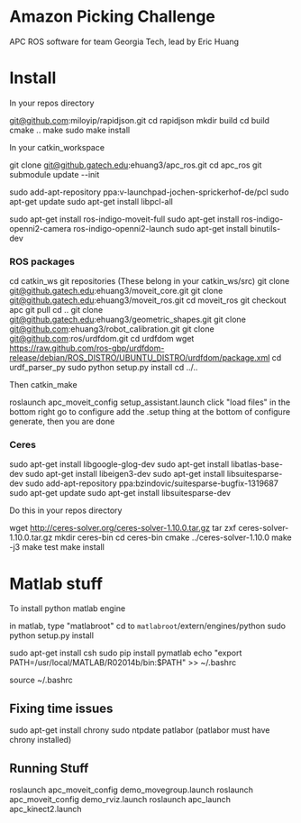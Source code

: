 Amazon Picking Challenge
========================
APC ROS software for team Georgia Tech, lead by Eric Huang

# Install

In your repos directory

git@github.com:miloyip/rapidjson.git
cd rapidjson
mkdir build
cd build
cmake ..
make
sudo make install


In your catkin_workspace

git clone git@github.gatech.edu:ehuang3/apc_ros.git
cd apc_ros
git submodule update --init

sudo add-apt-repository ppa:v-launchpad-jochen-sprickerhof-de/pcl
sudo apt-get update
sudo apt-get install libpcl-all

sudo apt-get install ros-indigo-moveit-full
sudo apt-get install ros-indigo-openni2-camera ros-indigo-openni2-launch
sudo apt-get install binutils-dev

### ROS packages

cd catkin_ws
git repositories (These belong in your catkin_ws/src)
git clone git@github.gatech.edu:ehuang3/moveit_core.git
git clone git@github.gatech.edu:ehuang3/moveit_ros.git
cd moveit_ros
git checkout apc
git pull
cd ..
git clone git@github.gatech.edu:ehuang3/geometric_shapes.git
git clone git@github.com:ehuang3/robot_calibration.git
git clone git@github.com:ros/urdfdom.git
cd urdfdom
wget https://raw.github.com/ros-gbp/urdfdom-release/debian/ROS_DISTRO/UBUNTU_DISTRO/urdfdom/package.xml
cd urdf_parser_py
sudo python setup.py install
cd ../..

Then catkin_make

roslaunch apc_moveit_config setup_assistant.launch
click "load files" in the bottom right
go to configure
add the .setup thing at the bottom of configure
generate, then you are done

### Ceres

sudo apt-get install libgoogle-glog-dev
sudo apt-get install libatlas-base-dev
sudo apt-get install libeigen3-dev
sudo apt-get install libsuitesparse-dev
sudo add-apt-repository ppa:bzindovic/suitesparse-bugfix-1319687
sudo apt-get update
sudo apt-get install libsuitesparse-dev

Do this in your repos directory

wget http://ceres-solver.org/ceres-solver-1.10.0.tar.gz
tar zxf ceres-solver-1.10.0.tar.gz
mkdir ceres-bin
cd ceres-bin
cmake ../ceres-solver-1.10.0
make -j3
make test
make install

# Matlab stuff
To install python matlab engine

in matlab, type "matlabroot"
cd to `matlabroot`/extern/engines/python
sudo python setup.py install

sudo apt-get install csh
sudo pip install pymatlab
echo "export PATH=/usr/local/MATLAB/R02014b/bin:$PATH" >> ~/.bashrc

source ~/.bashrc


## Fixing time issues
sudo apt-get install chrony
sudo ntpdate patlabor
(patlabor must have chrony installed)

## Running Stuff
roslaunch apc_moveit_config demo_movegroup.launch
roslaunch apc_moveit_config demo_rviz.launch
roslaunch apc_launch apc_kinect2.launch
